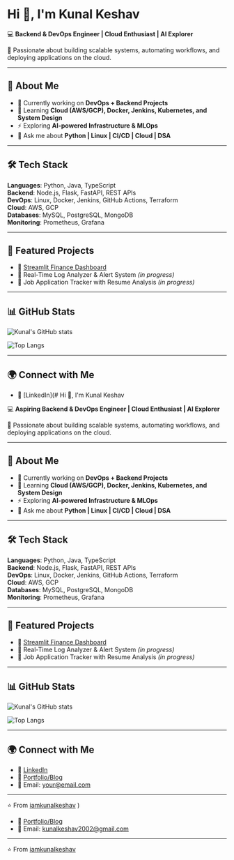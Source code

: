 # Hi 👋, I'm Kunal Keshav  

💻 **Backend & DevOps Engineer | Cloud Enthusiast | AI Explorer**  

🚀 Passionate about building scalable systems, automating workflows, and deploying applications on the cloud.  

---

## 🌟 About Me
- 🔭 Currently working on **DevOps + Backend Projects**  
- 🌱 Learning **Cloud (AWS/GCP), Docker, Jenkins, Kubernetes, and System Design**  
- ⚡ Exploring **AI-powered Infrastructure & MLOps**  
- 💬 Ask me about **Python | Linux | CI/CD | Cloud | DSA**  

---

## 🛠️ Tech Stack
**Languages**: Python, Java, TypeScript  
**Backend**: Node.js, Flask, FastAPI, REST APIs  
**DevOps**: Linux, Docker, Jenkins, GitHub Actions, Terraform  
**Cloud**: AWS, GCP  
**Databases**: MySQL, PostgreSQL, MongoDB  
**Monitoring**: Prometheus, Grafana  

---

## 📂 Featured Projects
- 🔹 [Streamlit Finance Dashboard](https://github.com/iamkunalkeshav/streamlit-finance-dashboard)  
- 🔹 Real-Time Log Analyzer & Alert System *(in progress)*  
- 🔹 Job Application Tracker with Resume Analysis *(in progress)*  

---

## 📊 GitHub Stats
![Kunal's GitHub stats](https://github-readme-stats.vercel.app/api?username=iamkunalkeshav&show_icons=true&theme=tokyonight)

![Top Langs](https://github-readme-stats.vercel.app/api/top-langs/?username=iamkunalkeshav&layout=compact&theme=tokyonight)

---

## 🌍 Connect with Me
- 💼 [LinkedIn](# Hi 👋, I'm Kunal Keshav  

💻 **Aspiring Backend & DevOps Engineer | Cloud Enthusiast | AI Explorer**  

🚀 Passionate about building scalable systems, automating workflows, and deploying applications on the cloud.  

---

## 🌟 About Me
- 🔭 Currently working on **DevOps + Backend Projects**  
- 🌱 Learning **Cloud (AWS/GCP), Docker, Jenkins, Kubernetes, and System Design**  
- ⚡ Exploring **AI-powered Infrastructure & MLOps**  
- 💬 Ask me about **Python | Linux | CI/CD | Cloud | DSA**  

---

## 🛠️ Tech Stack
**Languages**: Python, Java, TypeScript  
**Backend**: Node.js, Flask, FastAPI, REST APIs  
**DevOps**: Linux, Docker, Jenkins, GitHub Actions, Terraform  
**Cloud**: AWS, GCP  
**Databases**: MySQL, PostgreSQL, MongoDB  
**Monitoring**: Prometheus, Grafana  

---

## 📂 Featured Projects
- 🔹 [Streamlit Finance Dashboard](https://github.com/iamkunalkeshav/streamlit-finance-dashboard)  
- 🔹 Real-Time Log Analyzer & Alert System *(in progress)*  
- 🔹 Job Application Tracker with Resume Analysis *(in progress)*  

---

## 📊 GitHub Stats
![Kunal's GitHub stats](https://github-readme-stats.vercel.app/api?username=iamkunalkeshav&show_icons=true&theme=tokyonight)

![Top Langs](https://github-readme-stats.vercel.app/api/top-langs/?username=iamkunalkeshav&layout=compact&theme=tokyonight)

---

## 🌍 Connect with Me
- 💼 [LinkedIn](https://www.linkedin.com/in/kunalkeshav/)  
- 📝 [Portfolio/Blog](https://YOUR-PORTFOLIO.com)  
- 📧 Email: your@email.com  

---
⭐️ From [iamkunalkeshav](https://github.com/iamkunalkeshav)
)  
- 📝 [Portfolio/Blog](https://kunalkeshav.xyz/)  
- 📧 Email: kunalkeshav2002@gmail.com  

---
⭐️ From [iamkunalkeshav](https://github.com/iamkunalkeshav)
